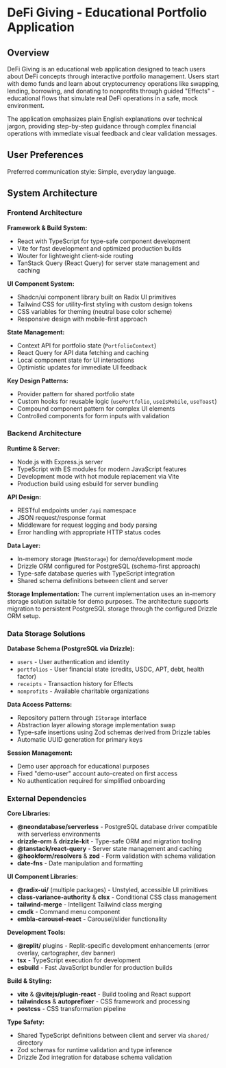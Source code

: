 # DeFi Giving - Educational Portfolio Application

## Overview

DeFi Giving is an educational web application designed to teach users about DeFi concepts through interactive portfolio management. Users start with demo funds and learn about cryptocurrency operations like swapping, lending, borrowing, and donating to nonprofits through guided "Effects" - educational flows that simulate real DeFi operations in a safe, mock environment.

The application emphasizes plain English explanations over technical jargon, providing step-by-step guidance through complex financial operations with immediate visual feedback and clear validation messages.

## User Preferences

Preferred communication style: Simple, everyday language.

## System Architecture

### Frontend Architecture

**Framework & Build System:**
- React with TypeScript for type-safe component development
- Vite for fast development and optimized production builds
- Wouter for lightweight client-side routing
- TanStack Query (React Query) for server state management and caching

**UI Component System:**
- Shadcn/ui component library built on Radix UI primitives
- Tailwind CSS for utility-first styling with custom design tokens
- CSS variables for theming (neutral base color scheme)
- Responsive design with mobile-first approach

**State Management:**
- Context API for portfolio state (`PortfolioContext`)
- React Query for API data fetching and caching
- Local component state for UI interactions
- Optimistic updates for immediate UI feedback

**Key Design Patterns:**
- Provider pattern for shared portfolio state
- Custom hooks for reusable logic (`usePortfolio`, `useIsMobile`, `useToast`)
- Compound component pattern for complex UI elements
- Controlled components for form inputs with validation

### Backend Architecture

**Runtime & Server:**
- Node.js with Express.js server
- TypeScript with ES modules for modern JavaScript features
- Development mode with hot module replacement via Vite
- Production build using esbuild for server bundling

**API Design:**
- RESTful endpoints under `/api` namespace
- JSON request/response format
- Middleware for request logging and body parsing
- Error handling with appropriate HTTP status codes

**Data Layer:**
- In-memory storage (`MemStorage`) for demo/development mode
- Drizzle ORM configured for PostgreSQL (schema-first approach)
- Type-safe database queries with TypeScript integration
- Shared schema definitions between client and server

**Storage Implementation:**
The current implementation uses an in-memory storage solution suitable for demo purposes. The architecture supports migration to persistent PostgreSQL storage through the configured Drizzle ORM setup.

### Data Storage Solutions

**Database Schema (PostgreSQL via Drizzle):**
- `users` - User authentication and identity
- `portfolios` - User financial state (credits, USDC, APT, debt, health factor)
- `receipts` - Transaction history for Effects
- `nonprofits` - Available charitable organizations

**Data Access Patterns:**
- Repository pattern through `IStorage` interface
- Abstraction layer allowing storage implementation swap
- Type-safe insertions using Zod schemas derived from Drizzle tables
- Automatic UUID generation for primary keys

**Session Management:**
- Demo user approach for educational purposes
- Fixed "demo-user" account auto-created on first access
- No authentication required for simplified onboarding

### External Dependencies

**Core Libraries:**
- **@neondatabase/serverless** - PostgreSQL database driver compatible with serverless environments
- **drizzle-orm** & **drizzle-kit** - Type-safe ORM and migration tooling
- **@tanstack/react-query** - Server state management and caching
- **@hookform/resolvers** & **zod** - Form validation with schema validation
- **date-fns** - Date manipulation and formatting

**UI Component Libraries:**
- **@radix-ui/** (multiple packages) - Unstyled, accessible UI primitives
- **class-variance-authority** & **clsx** - Conditional CSS class management
- **tailwind-merge** - Intelligent Tailwind class merging
- **cmdk** - Command menu component
- **embla-carousel-react** - Carousel/slider functionality

**Development Tools:**
- **@replit/** plugins - Replit-specific development enhancements (error overlay, cartographer, dev banner)
- **tsx** - TypeScript execution for development
- **esbuild** - Fast JavaScript bundler for production builds

**Build & Styling:**
- **vite** & **@vitejs/plugin-react** - Build tooling and React support
- **tailwindcss** & **autoprefixer** - CSS framework and processing
- **postcss** - CSS transformation pipeline

**Type Safety:**
- Shared TypeScript definitions between client and server via `shared/` directory
- Zod schemas for runtime validation and type inference
- Drizzle Zod integration for database schema validation